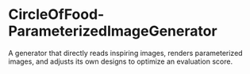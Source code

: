 # CircleOfFood-ParameterizedImageGenerator
 A generator that directly reads inspiring images, renders parameterized images, and adjusts its own designs to optimize an evaluation score.
